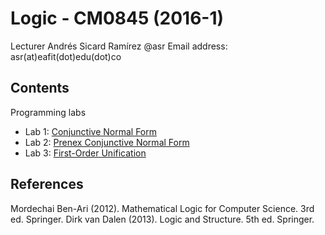 # Logic - CM0845 (2016-1)


Lecturer	Andrés Sicard Ramírez @asr
Email address: asr(at)eafit(dot)edu(dot)co


Contents
---

Programming labs
- Lab 1: [Conjunctive Normal Form](http://www1.eafit.edu.co/asr/courses/logic-CM0845/lab1.html)	
- Lab 2: [Prenex Conjunctive Normal Form](http://www1.eafit.edu.co/asr/courses/logic-CM0845/lab2.html)	
- Lab 3: [First-Order Unification](http://www1.eafit.edu.co/asr/courses/logic-CM0845/lab3.html)	


References
---

Mordechai Ben-Ari (2012). Mathematical Logic for Computer Science. 3rd ed. Springer.
Dirk van Dalen (2013). Logic and Structure. 5th ed. Springer.
